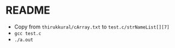 # README

- Copy from `thirukkural/cArray.txt` to `test.c/strNameList[][7]`
- `gcc test.c`
- `./a.out`
